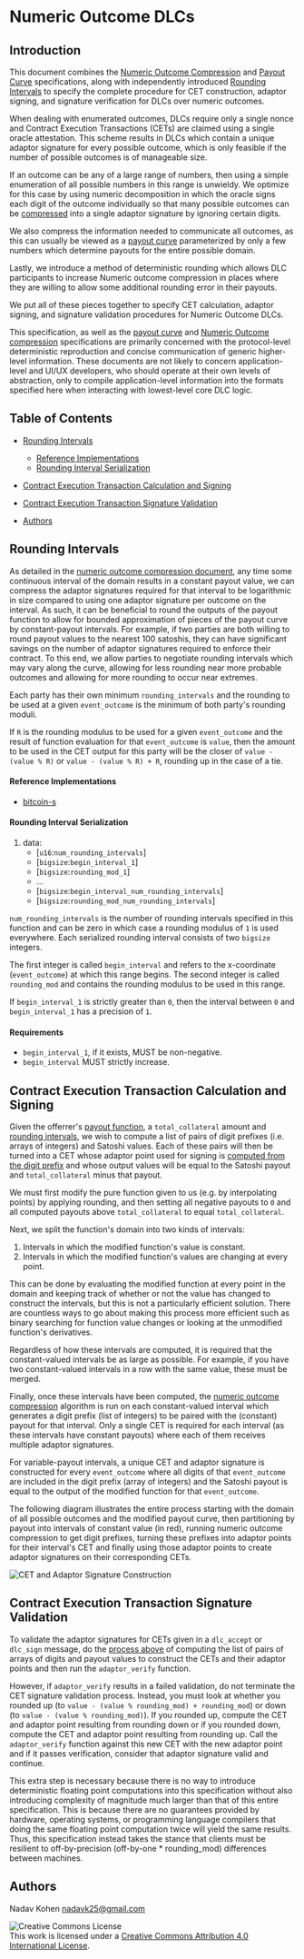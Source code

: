 # Numeric Outcome DLCs

## Introduction

This document combines the [Numeric Outcome Compression](NumericOutcomeCompression.md) and [Payout Curve](PayoutCurve.md) specifications, along with
independently introduced [Rounding Intervals](#rounding-intervals) to specify the complete procedure for CET
construction, adaptor signing, and signature verification for DLCs over numeric outcomes.

When dealing with enumerated outcomes, DLCs require only a single nonce and Contract Execution
Transactions (CETs) are claimed using a single oracle attestation.
This scheme results in DLCs which contain a unique adaptor signature for every possible outcome, which
is only feasible if the number of possible outcomes is of manageable size. 

If an outcome can be any of a large range of numbers, then using a simple enumeration of
all possible numbers in this range is unwieldy.
We optimize for this case by using numeric decomposition in which the oracle signs each digit of the outcome
individually so that many possible outcomes can be [compressed](NumericOutcomeCompression.md) into a single adaptor signature by ignoring certain digits.

We also compress the information needed to communicate all outcomes, as this can usually be viewed as a
[payout curve](PayoutCurve.md) parameterized by only a few numbers which determine payouts for the entire possible domain.

Lastly, we introduce a method of deterministic rounding which allows DLC participants to increase Numeric
outcome compression in places where they are willing to allow some additional rounding error in their payouts.

We put all of these pieces together to specify CET calculation, adaptor signing, and signature validation procedures
for Numeric Outcome DLCs.

This specification, as well as the [payout curve](PayoutCurve.md) and [Numeric Outcome compression](NumericOutcomeCompression.md) specifications are primarily concerned
with the protocol-level deterministic reproduction and concise communication of generic higher-level information.
These documents are not likely to concern application-level and UI/UX developers, who should operate at
their own levels of abstraction, only to compile application-level information into the formats specified here
when interacting with lowest-level core DLC logic.

## Table of Contents

* [Rounding Intervals](#rounding-intervals)
  * [Reference Implementations](#reference-implementations)
  * [Rounding Interval Serialization](#rounding-interval-serialization)

* [Contract Execution Transaction Calculation and Signing](#contract-execution-transaction-calculation-and-signing)
* [Contract Execution Transaction Signature Validation](#contract-execution-transaction-signature-validation)
* [Authors](#authors)

## Rounding Intervals

As detailed in the [numeric outcome compression document](NumericOutcomeCompression.md#numeric-outcome-compression), any time some continuous interval of the domain results in a constant
payout value, we can compress the adaptor signatures required for that interval to be logarithmic in size compared to using one adaptor
signature per outcome on the interval.
As such, it can be beneficial to round the outputs of the payout function to allow for bounded approximation of pieces of the payout
curve by constant-payout intervals.
For example, if two parties are both willing to round payout values to the nearest 100 satoshis, they can have significant savings
on the number of adaptor signatures required to enforce their contract.
To this end, we allow parties to negotiate rounding intervals which may vary along the curve, allowing for less rounding near more
probable outcomes and allowing for more rounding to occur near extremes.

Each party has their own minimum `rounding_intervals` and the rounding to be used at a given `event_outcome` is the minimum
of both party's rounding moduli.

If `R` is the rounding modulus to be used for a given `event_outcome` and the result of function evaluation for that `event_outcome` is `value`,
then the amount to be used in the CET output for this party will be the closer of `value - (value % R)` or `value - (value % R) + R`, rounding
up in the case of a tie.

#### Reference Implementations

* [bitcoin-s](https://github.com/bitcoin-s/bitcoin-s/blob/58070f41209bb97f3648deb11eff829d70c50cca/core/src/main/scala/org/bitcoins/core/protocol/dlc/models/RoundingIntervals.scala#L14)

#### Rounding Interval Serialization

1. data:
   * [`u16`:`num_rounding_intervals`]
   * [`bigsize`:`begin_interval_1`]
   * [`bigsize`:`rounding_mod_1`]
   * ...
   * [`bigsize`:`begin_interval_num_rounding_intervals`]
   * [`bigsize`:`rounding_mod_num_rounding_intervals`]

`num_rounding_intervals` is the number of rounding intervals specified in this function and can be
zero in which case a rounding modulus of `1` is used everywhere.
Each serialized rounding interval consists of two `bigsize` integers.

The first integer is called `begin_interval` and refers to the x-coordinate (`event_outcome`) at which this range begins.
The second integer is called `rounding_mod` and contains the rounding modulus to be used in this range.

If `begin_interval_1` is strictly greater than `0`, then the interval between `0` and `begin_interval_1` has a precision of `1`.

#### Requirements

* `begin_interval_1`, if it exists, MUST be non-negative.
* `begin_interval` MUST strictly increase.

## Contract Execution Transaction Calculation and Signing

Given the offerrer's [payout function](PayoutCurve.md), a `total_collateral` amount and [rounding intervals](#rounding-intervals), we wish to compute a list of pairs
of digit prefixes (i.e. arrays of integers) and Satoshi values.
Each of these pairs will then be turned into a CET whose adaptor point used for signing is [computed from the digit prefix](NumericOutcomeCompression.md#adaptor-points-with-multiple-signatures) and
whose output values will be equal to the Satoshi payout and `total_collateral` minus that payout.

We must first modify the pure function given to us (e.g. by interpolating points) by applying rounding, and then setting all
negative payouts to `0` and all computed payouts above `total_collateral` to equal `total_collateral`.

Next, we split the function's domain into two kinds of intervals:

1. Intervals in which the modified function's value is constant.
2. Intervals in which the modified function's values are changing at every point.

This can be done by evaluating the modified function at every point in the domain and keeping track of whether or not the value has
changed to construct the intervals, but this is not a particularly efficient solution.
There are countless ways to go about making this process more efficient such as binary searching for function value changes or looking
at the unmodified function's derivatives.

Regardless of how these intervals are computed, it is required that the constant-valued intervals be as large as possible.
For example, if you have two constant-valued intervals in a row with the same value, these must be merged.

Finally, once these intervals have been computed, the [numeric outcome compression](NumericOutcomeCompression.md#numeric-outcome-compression) algorithm is run on each constant-valued interval
which generates a digit prefix (list of integers) to be paired with the (constant) payout for that interval.
Only a single CET is required for each interval (as these intervals have constant payouts) where each of them receives multiple adaptor signatures.

For variable-payout intervals, a unique CET and adaptor signature is constructed for every `event_outcome` where all digits of that `event_outcome`
are included in the digit prefix (array of integers) and the Satoshi payout is equal to the output of the modified function for that `event_outcome`.

The following diagram illustrates the entire process starting with the domain of all possible outcomes and the modified payout curve, then
partitioning by payout into intervals of constant value (in red), running numeric outcome compression to get digit prefixes, turning these prefixes
into adaptor points for their interval's CET and finally using those adaptor points to create adaptor signatures on their corresponding CETs.

![CET and Adaptor Signature Construction](images/DLCCompressionWhiteBack.png)

## Contract Execution Transaction Signature Validation

To validate the adaptor signatures for CETs given in a `dlc_accept` or `dlc_sign` message, do the [process above](#contract-execution-transaction-calculation-and-signing) of computing the list of pairs of
arrays of digits and payout values to construct the CETs and their adaptor points and then run the `adaptor_verify` function.

However, if `adaptor_verify` results in a failed validation, do not terminate the CET signature validation process.
Instead, you must look at whether you rounded up (to `value - (value % rounding_mod) + rounding_mod`)
or down (to `value - (value % rounding_mod)`).
If you rounded up, compute the CET and adaptor point resulting from rounding down or if you rounded down, compute the CET and adaptor point
 resulting from rounding up.
Call the `adaptor_verify` function against this new CET with the new adaptor point and if it passes verification, consider that adaptor signature
valid and continue.

This extra step is necessary because there is no way to introduce deterministic floating point computations into this specification without also
introducing complexity of magnitude much larger than that of this entire specification.
This is because there are no guarantees provided by hardware, operating systems, or programming language compilers that doing the same
floating point computation twice will yield the same results.
Thus, this specification instead takes the stance that clients must be resilient to off-by-precision (off-by-one * rounding_mod) differences between machines.

## Authors

Nadav Kohen <nadavk25@gmail.com>

![Creative Commons License](https://i.creativecommons.org/l/by/4.0/88x31.png "License CC-BY")
<br>
This work is licensed under a [Creative Commons Attribution 4.0 International License](http://creativecommons.org/licenses/by/4.0/).

